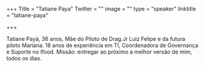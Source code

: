 +++
Title = "Tatiane Paya"
Twitter = ""
image = ""
type = "speaker"
linktitle = "tatiane-paya"

+++

Tatiane Payá, 36 anos, Mãe do Piloto de Drag.Jr Luiz Felipe e da futura piloto Mariana. 18 anos de experiência em TI, Coordenadora de Governança e Suporte no Ifood. Missão: entregar ao próximo a melhor versão de mim, todos os dias.
